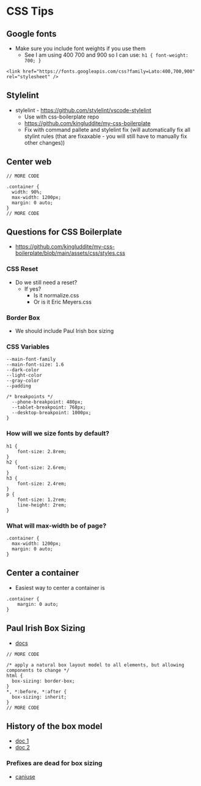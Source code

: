 # CSS Tips
## Google fonts
* Make sure you include font weights if you use them
  - See I am using 400 700 and 900 so I can use: `h1 { font-weight: 700; }`

```
<link href="https://fonts.googleapis.com/css?family=Lato:400,700,900" rel="stylesheet" />
```

## Stylelint
* stylelint - https://github.com/stylelint/vscode-stylelint
    - Use with css-boilerplate repo
    - https://github.com/kingluddite/my-css-boilerplate
    - Fix with command pallete and stylelint fix (will automatically fix all stylint rules (that are fixaxable - you will still have to manually fix other changes))

## Center web
```
// MORE CODE

.container {
  width: 90%;
  max-width: 1200px;
  margin: 0 auto;
}
// MORE CODE
```

## Questions for CSS Boilerplate
* https://github.com/kingluddite/my-css-boilerplate/blob/main/assets/css/styles.css

### CSS Reset
* Do we still need a reset?
  - If yes?
    + Is it normalize.css
    + Or is it Eric Meyers.css

### Border Box
* We should include Paul Irish box sizing

### CSS Variables
```
--main-font-family
--main-font-size: 1.6
--dark-color
--light-color
--gray-color
--padding

/* breakpoints */
  --phone-breakpoint: 480px;
  --tablet-breakpoint: 768px;
  --desktop-breakpoint: 1000px;
}
```

### How will we size fonts by default?
```
h1 {
    font-size: 2.8rem;
}
h2 {
    font-size: 2.6rem;
}
h3 {
    font-size: 2.4rem;
}
p {
    font-size: 1.2rem;  
    line-height: 2rem;
}
```

### What will max-width be of page?
```
.container {
  max-width: 1200px;
  margin: 0 auto;
}
```



## Center a container
* Easiest way to center a container is

```
.container {
    margin: 0 auto;
}
```

## Paul Irish Box Sizing
* [docs](https://www.paulirish.com/2012/box-sizing-border-box-ftw/)

```
// MORE CODE

/* apply a natural box layout model to all elements, but allowing components to change */
html {
  box-sizing: border-box;
}
*, *:before, *:after {
  box-sizing: inherit;
}
// MORE CODE
```

## History of the box model
* [doc 1](https://en.wikipedia.org/wiki/CSS_box_model#Background)
* [doc 2](https://www.jefftk.com/p/the-revenge-of-the-ie-box-model)

### Prefixes are dead for box sizing
* [caniuse](https://caniuse.com/css3-boxsizing)
